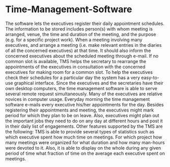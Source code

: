 # Time-Management-Software
The software lets the executives register their daily appointment schedules. The information to be stored includes person(s) with whom meeting is arranged, venue, the time and duration of the meeting, and the purpose (e.g. for a specific project work). When a meeting involving many executives, and arrange a meeting (i.e. make relevant entries in the diaries of all the concerned executives) at that time. It should also inform the concerned executives about the scheduled meeting through e-mail. If no common slot is available, TMS helps the secretary to rearrange the appointments of the executives in consultation with the concerned executives for making room for a common slot. To help the executives check their schedules for a particular day the system has a very easy-to-use graphical interface. Since the executives and the secretaries have their own desktop computers, the time management software is able to serve several remote request simultaneously. Many of the executives are relative novices in computer usage. Everyday morning the time management software e-mails every executive his/her appointments for the day. Besides registering their appointments and meeting, the executives might mark period for which they plan to be on leave. Also, executives might plan out the important jobs they need to do on any day at different hours and post it in their daily list of engagements. Other features supported by the TMS are the following: TMS is able to provide several types of statistics such as which executive spent how much time on meetings. For which project how many meetings were organized for what duration and how many man-hours were devoted to it. Also, it is able to display on the whole during any given period of time what fraction of time on the average each executive spent on meetings.
